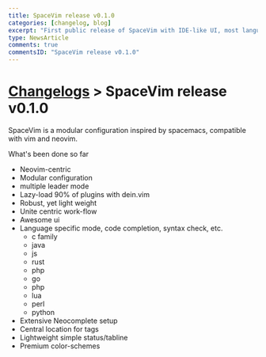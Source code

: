 ```yaml
---
title: SpaceVim release v0.1.0
categories: [changelog, blog]
excerpt: "First public release of SpaceVim with IDE-like UI, most language support, modular configuration"
type: NewsArticle
comments: true
commentsID: "SpaceVim release v0.1.0"
---
```


# [Changelogs](development#changelog) > SpaceVim release v0.1.0

SpaceVim is a modular configuration inspired by spacemacs, compatible with vim and neovim.

What's been done so far

- Neovim-centric
- Modular configuration
- multiple leader mode
- Lazy-load 90% of plugins with dein.vim
- Robust, yet light weight
- Unite centric work-flow
- Awesome ui
- Language specific mode, code completion, syntax check, etc.
    - c family
    - java
    - js
    - rust
    - php
    - go
    - php
    - lua
    - perl
    - python
- Extensive Neocomplete setup
- Central location for tags
- Lightweight simple status/tabline
- Premium color-schemes

